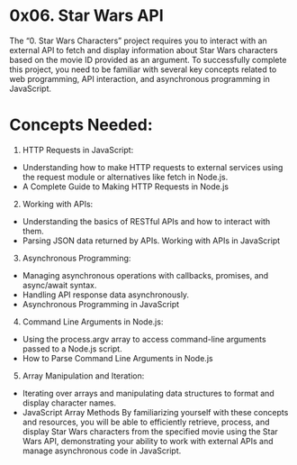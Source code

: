 # 0x06. Star Wars API

The “0. Star Wars Characters” project requires you to interact with an external API to fetch and display information about Star Wars characters based on the movie ID provided as an argument. To successfully complete this project, you need to be familiar with several key concepts related to web programming, API interaction, and asynchronous programming in JavaScript.

# Concepts Needed:
1. HTTP Requests in JavaScript:

* Understanding how to make HTTP requests to external services using the request module or alternatives like fetch in Node.js.
* A Complete Guide to Making HTTP Requests in Node.js
2. Working with APIs:

* Understanding the basics of RESTful APIs and how to interact with them.
* Parsing JSON data returned by APIs.
Working with APIs in JavaScript
3. Asynchronous Programming:

* Managing asynchronous operations with callbacks, promises, and async/await syntax.
* Handling API response data asynchronously.
* Asynchronous Programming in JavaScript
4. Command Line Arguments in Node.js:

* Using the process.argv array to access command-line arguments passed to a Node.js script.
* How to Parse Command Line Arguments in Node.js
5. Array Manipulation and Iteration:

* Iterating over arrays and manipulating data structures to format and display character names.
* JavaScript Array Methods
By familiarizing yourself with these concepts and resources, you will be able to efficiently retrieve, process, and display Star Wars characters from the specified movie using the Star Wars API, demonstrating your ability to work with external APIs and manage asynchronous code in JavaScript.
